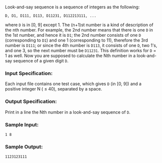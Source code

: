 <!-- Title
Look-and-say Sequence (20)
-->
Look-and-say sequence is a sequence of integers as the following:

    
    
    D, D1, D111, D113, D11231, D112213111, ...
    

where `D` is in [0, 9] except 1. The (n+1)st number is a kind of description
of the nth number. For example, the 2nd number means that there is one `D` in
the 1st number, and hence it is `D1`; the 2nd number consists of one `D`
(corresponding to `D1`) and one 1 (corresponding to 11), therefore the 3rd
number is `D111`; or since the 4th number is `D113`, it consists of one `D`,
two 1's, and one 3, so the next number must be `D11231`. This definition works
for `D` = 1 as well. Now you are supposed to calculate the Nth number in a
look-and-say sequence of a given digit `D`.

### Input Specification:

Each input file contains one test case, which gives `D` (in [0, 9]) and a
positive integer N ( $\le$ 40), separated by a space.

### Output Specification:

Print in a line the Nth number in a look-and-say sequence of `D`.

### Sample Input:

    
    
    1 8
    

### Sample Output:

    
    
    1123123111
    

